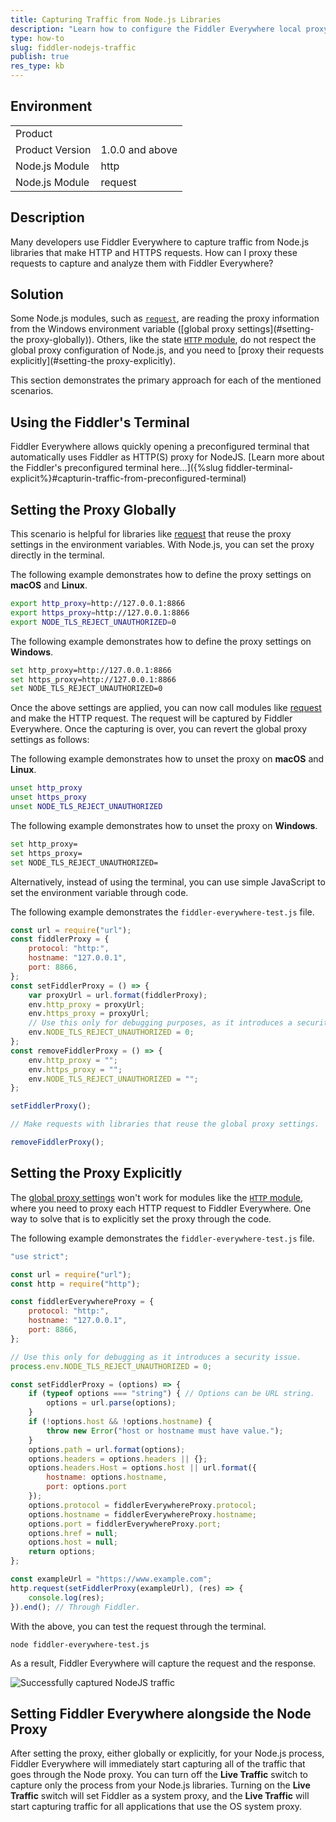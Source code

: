 ```yaml
---
title: Capturing Traffic from Node.js Libraries
description: "Learn how to configure the Fiddler Everywhere local proxy alongside Node.js and capture HTTPS traffic."
type: how-to
slug: fiddler-nodejs-traffic
publish: true
res_type: kb
---
```



## Environment

|   |   |
|---|---|
| Product   |
| Product Version | 1.0.0 and above  |
| Node.js Module  | http |
| Node.js Module  | request |

## Description

Many developers use Fiddler Everywhere to capture traffic from Node.js libraries that make HTTP and HTTPS requests. How can I proxy these requests to capture and analyze them with Fiddler Everywhere?

## Solution

Some Node.js modules, such as [`request`](https://www.npmjs.com/package/request), are reading the proxy information from the Windows environment variable ([global proxy settings](#setting-the proxy-globally)). Others, like the state [`HTTP` module](https://nodejs.org/api/http.html), do not respect the global proxy configuration of Node.js, and you need to [proxy their requests explicitly](#setting-the proxy-explicitly).

This section demonstrates the primary approach for each of the mentioned scenarios.


## Using the Fiddler's Terminal

Fiddler Everywhere allows quickly opening a preconfigured terminal that automatically uses Fiddler as HTTP(S) proxy for NodeJS. [Learn more about the Fiddler's preconfigured terminal here...]({%slug fiddler-terminal-explicit%}#capturin-traffic-from-preconfigured-terminal)


## Setting the Proxy Globally

This scenario is helpful for libraries like [request](https://www.npmjs.com/package/request) that reuse the proxy settings in the environment variables. With Node.js, you can set the proxy directly in the terminal.

The following example demonstrates how to define the proxy settings on **macOS** and **Linux**.

```bash
export http_proxy=http://127.0.0.1:8866
export https_proxy=http://127.0.0.1:8866
export NODE_TLS_REJECT_UNAUTHORIZED=0
```

The following example demonstrates how to define the proxy settings on **Windows**.

```bash
set http_proxy=http://127.0.0.1:8866
set https_proxy=http://127.0.0.1:8866
set NODE_TLS_REJECT_UNAUTHORIZED=0
```

Once the above settings are applied, you can now call modules like [request](https://www.npmjs.com/package/request) and make the HTTP request. The request will be captured by Fiddler Everywhere. Once the capturing is over, you can revert the global proxy settings as follows:

The following example demonstrates how to unset the proxy on **macOS** and **Linux**.

```bash
unset http_proxy
unset https_proxy
unset NODE_TLS_REJECT_UNAUTHORIZED
```

The following example demonstrates how to unset the proxy on **Windows**.

```bash
set http_proxy=
set https_proxy=
set NODE_TLS_REJECT_UNAUTHORIZED=
```

Alternatively, instead of using the terminal, you can use simple JavaScript to set the environment variable through code.

The following example demonstrates the `fiddler-everywhere-test.js` file.

```JavaScript
const url = require("url");
const fiddlerProxy = {
    protocol: "http:",
    hostname: "127.0.0.1",
    port: 8866,
};
const setFiddlerProxy = () => {
    var proxyUrl = url.format(fiddlerProxy);
    env.http_proxy = proxyUrl;
    env.https_proxy = proxyUrl;
    // Use this only for debugging purposes, as it introduces a security issue
    env.NODE_TLS_REJECT_UNAUTHORIZED = 0;
};
const removeFiddlerProxy = () => {
    env.http_proxy = "";
    env.https_proxy = "";
    env.NODE_TLS_REJECT_UNAUTHORIZED = "";
};

setFiddlerProxy();

// Make requests with libraries that reuse the global proxy settings.

removeFiddlerProxy();
```

## Setting the Proxy Explicitly

The [global proxy settings](#settingproxy-globally) won't work for modules like the [`HTTP` module](https://nodejs.org/api/http.html), where you need to proxy each HTTP request to Fiddler Everywhere. One way to solve that is to explicitly set the proxy through the code.

The following example demonstrates the `fiddler-everywhere-test.js` file.

```JavaScript
"use strict";

const url = require("url");
const http = require("http");

const fiddlerEverywhereProxy = {
    protocol: "http:",
    hostname: "127.0.0.1",
    port: 8866,
};

// Use this only for debugging as it introduces a security issue.
process.env.NODE_TLS_REJECT_UNAUTHORIZED = 0;

const setFiddlerProxy = (options) => {
    if (typeof options === "string") { // Options can be URL string.
        options = url.parse(options);
    }
    if (!options.host && !options.hostname) {
        throw new Error("host or hostname must have value.");
    }
    options.path = url.format(options);
    options.headers = options.headers || {};
    options.headers.Host = options.host || url.format({
        hostname: options.hostname,
        port: options.port
    });
    options.protocol = fiddlerEverywhereProxy.protocol;
    options.hostname = fiddlerEverywhereProxy.hostname;
    options.port = fiddlerEverywhereProxy.port;
    options.href = null;
    options.host = null;
    return options;
};

const exampleUrl = "https://www.example.com";
http.request(setFiddlerProxy(exampleUrl), (res) => {
    console.log(res);
}).end(); // Through Fiddler.
```

With the above, you can test the request through the terminal.

```Console
node fiddler-everywhere-test.js
```

As a result, Fiddler Everywhere will capture the request and the response.

![Successfully captured NodeJS traffic](../images/kb/nodejs/success-capture-nodejs.png)

## Setting Fiddler Everywhere alongside the Node Proxy

After setting the proxy, either globally or explicitly, for your Node.js process, Fiddler Everywhere will immediately start capturing all of the traffic that goes through the Node proxy. You can turn off the **Live Traffic** switch to capture only the process from your Node.js libraries. Turning on the **Live Traffic** switch will set Fiddler as a system proxy, and the **Live Traffic** will start capturing traffic for all applications that use the OS system proxy.
